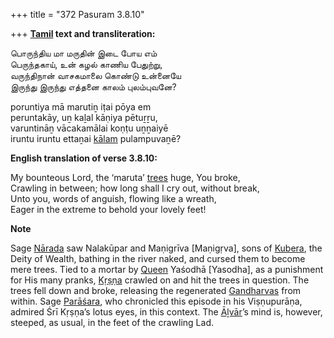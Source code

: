 +++
title = "372 Pasuram 3.8.10"

+++
**[Tamil](/definition/tamil#history "show Tamil definitions") text and transliteration:**

பொருந்திய மா மருதின் இடை போய எம்  
பெருந்தகாய், உன் கழல் காணிய பேதுற்று,  
வருந்திநான் வாசகமாலை கொண்டு உன்னையே  
இருந்து இருந்து எத்தனை காலம் புலம்புவனே?

poruntiya mā marutiṉ iṭai pōya em  
peruntakāy, uṉ kaḻal kāṇiya pētuṟṟu,  
varuntināṉ vācakamālai koṇṭu uṉṉaiyē  
iruntu iruntu ettaṉai [kālam](/definition/kalam#history "show kālam definitions") pulampuvaṉē?

**English translation of verse 3.8.10:**

My bounteous Lord, the ‘maruta’ [trees](/definition/tree#history "show trees definitions") huge, You broke,  
Crawling in between; how long shall I cry out, without break,  
Unto you, words of anguish, flowing like a wreath,  
Eager in the extreme to behold your lovely feet!

**Note**

Sage [Nārada](/definition/narada#vaishnavism "show Nārada definitions") saw Nalakūpar and Maṇigrīva [Maṇigṛva], sons of [Kubera](/definition/kubera#vaishnavism "show Kubera definitions"), the Deity of Wealth, bathing in the river naked, and cursed them to become mere trees. Tied to a mortar by [Queen](/definition/queen#history "show Queen definitions") Yaśodhā [Yasodha], as a punishment for His many pranks, [Kṛṣṇa](/definition/krishna#vaishnavism "show Kṛṣṇa definitions") crawled on and hit the trees in question. The trees fell down and broke, releasing the regenerated [Gandharvas](/definition/gandharvas#vaishnavism "show Gandharvas definitions") from within. Sage [Parāśara](/definition/parashara#history "show Parāśara definitions"), who chronicled this episode in his Viṣṇupurāṇa, admired Śrī Kṛṣṇa’s lotus eyes, in this context. The [Āḻvār](/definition/aḻvar#vaishnavism "show Āḻvār definitions")’s mind is, however, steeped, as usual, in the feet of the crawling Lad.


